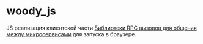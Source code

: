 # woody_js
JS реализация клиентской части [Библиотеки RPC вызовов для общения между микросервисами](http://52.29.202.218/design/ms/platform/rpc-lib/) для запуска в браузере.
